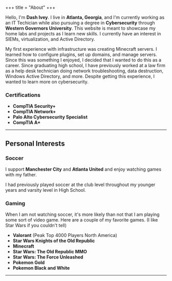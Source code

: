 +++
title = "About"
+++

Hello, I'm **Dash Ivey**. I live in **Atlanta, Georgia**, and I'm currently working as an IT Techician while also pursuing a degree in **Cybersecurity** through **Western Governors University**. This website is meant to showcase my home labs and projects as I learn new skills. I currently have an interest in SIEMs, virtualization, and Active Directory. 

My first experience with infrastructure was creating Minecraft servers. I learned how to configure plugins, set up domains, and manage servers. Since this was something I enjoyed, I decided that I wanted to do this as a career. Since graduating high school, I have previously worked at a law firm as a help desk technician doing network troubleshooting, data destruction, Windows Active Directory, and more. Despite getting this experience, I wanted to learn more on cybersecurity.  

### Certifications

- **CompTIA Security+**
- **CompTIA Network+**
- **Palo Alto Cybersecurity Specialist**
- **CompTIA A+**


---

## Personal Interests

### Soccer
I support **Manchester City** and **Atlanta United** and enjoy watching games with my father. 

I had previously played soccer at the club level throughout my younger years and varsity level in High School. 

### Gaming
When I am not watching soccer, it's more likely than not that I am playing some sort of video game. Here are a couple of my favorite games. (I like Star Wars if you couldn't tell)
- **Valorant** (Peak Top 4000 Players North America)
- **Star Wars Knights of the Old Republic**
- **Minecraft**
- **Star Wars: The Old Republic MMO**
- **Star Wars: The Force Unleashed**
- **Pokemon Gold**
- **Pokemon Black and White**

---
